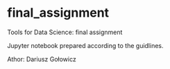 # final_assignment
Tools for Data Science: final assignment

Jupyter notebook prepared according to the guidlines.

Athor: Dariusz Gołowicz

